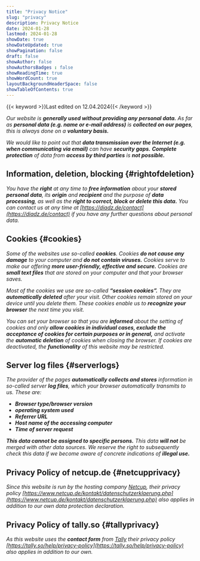 ```yaml
---
title: "Privacy Notice"
slug: "privacy"
description: Privacy Notice
date: 2024-01-28
lastmod: 2024-01-28
showDate: true
showDateUpdated: true
showPagination: false
draft: false
showAuthor: false
showAuthorsBadges : false
showReadingTime: true
showWordCount: true
layoutBackgroundHeaderSpace: false
showTableOfContents: true
---
```


<link href="/css/privacy.css" rel="stylesheet"></link>

{{< keyword >}}Last edited on 12.04.2024{{< /keyword >}}

*Our website is **_generally used without providing any personal data._** As far as **_personal data (e.g. name or e-mail address)_** is **_collected on our pages_**, this is always done on a* **_voluntary basis._**

*We would like to point out that **_data transmission over the Internet (e.g. when communicating via email)_** can have **_security gaps._** **_Complete protection_** of data from **_access by third parties_** is* **_not possible._**

## Information, deletion, blocking {#rightofdeletion}

*You have the **_right_** at any time to **_free information_** about your **_stored personal data_**, its **_origin_** and **_recipient_** and the purpose of **_data processing_**, as well as the **_right to correct, block or delete this data._** You can contact us at any time at [https://diadz.de/contact](https://diadz.de/contact) if you have any further questions about personal data.*

## Cookies {#cookies}

*Some of the websites use so-called **_cookies_**. Cookies **_do not cause any damage_** to your computer and **_do not contain viruses._** Cookies serve to make our offering **_more user-friendly, effective and secure._** Cookies are **_small text files_** that are stored on your computer and that your browser saves.*

*Most of the cookies we use are so-called **_“session cookies”._** They are **_automatically deleted_** after your visit. Other cookies remain stored on your device until you delete them. These cookies enable us to **_recognize your browser_** the next time you visit.*

*You can set your browser so that you are **_informed_** about the setting of cookies and only **_allow cookies in individual cases, exclude the acceptance of cookies for certain purposes or in general,_** and activate the **_automatic deletion_** of cookies when closing the browser. If cookies are deactivated, the **_functionality_** of this website may be restricted.*

## Server log files {#serverlogs}

*The provider of the pages **_automatically collects and stores_** information in so-called server **_log files_**, which your browser automatically transmits to us. These are:*

- **_Browser type/browser version_**
- **_operating system used_**
- **_Referrer URL_**
- **_Host name of the accessing computer_**
- **_Time of server request_**

**_This data cannot be assigned to specific persons._** *This data **_will not_** be merged with other data sources. We reserve the right to subsequently check this data if we become aware of concrete indications of* **_illegal use._**

## Privacy Policy of netcup.de {#netcupprivacy}

*Since this website is run by the hosting company [Netcup](https://netcup.de), their privacy policy [https://www.netcup.de/kontakt/datenschutzerklaerung.php](https://www.netcup.de/kontakt/datenschutzerklaerung.php) also applies in addition to our own data protection declaration.*

## Privacy Policy of tally.so {#tallyprivacy}

*As this website uses the **_contact form_** from [Tally](https://tally.so) their privacy policy [https://tally.so/help/privacy-policy](https://tally.so/help/privacy-policy) also applies in addition to our own.*
